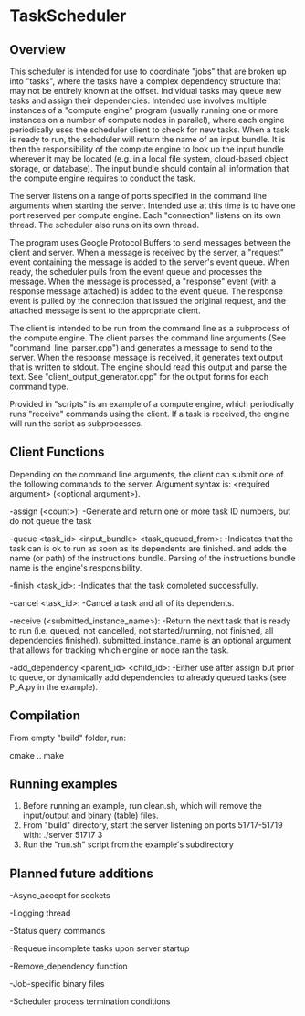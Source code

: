 # TaskScheduler
## Overview
This scheduler is intended for use to coordinate "jobs" that are broken up into "tasks", where the tasks have a complex dependency structure that may not be entirely known at the offset. Individual tasks may queue new tasks and assign their dependencies. Intended use involves multiple instances of a "compute engine" program (usually running one or more instances on a number of compute nodes in parallel), where each engine periodically uses the scheduler client to check for new tasks. When a task is ready to run, the scheduler will return the name of an input bundle. It is then the responsibility of the compute engine to look up the input bundle wherever it may be located (e.g. in a local file system, cloud-based object storage, or database). The input bundle should contain all information that the compute engine requires to conduct the task.

The server listens on a range of ports specified in the command line arguments when starting the server. Intended use at this time is to have one port reserved per compute engine. Each "connection" listens on its own thread. The scheduler also runs on its own thread.

The program uses Google Protocol Buffers to send messages between the client and server. When a message is received by the server, a "request" event containing the message is added to the server's event queue. When ready, the scheduler pulls from the event queue and processes the message. When the message is processed, a "response" event (with a response message attached) is added to the event queue. The response event is pulled by the connection that issued the original request, and the attached message is sent to the appropriate client.

The client is intended to be run from the command line as a subprocess of the compute engine. The client parses the command line arguments (See "command_line_parser.cpp") and generates a message to send to the server. When the response message is received, it generates text output that is written to stdout. The engine should read this output and parse the text. See "client_output_generator.cpp" for the output forms for each command type. 

Provided in "scripts" is an example of a compute engine, which periodically runs "receive" commands using the client. If a task is received, the engine will run the script as subprocesses. 

## Client Functions
Depending on the command line arguments, the client can submit one of the following commands to the server. Argument syntax is: \<required argument> (\<optional argument>).

-assign (\<count>):
	-Generate and return one or more task ID numbers, but do not queue the task

-queue \<task_id> \<input_bundle> \<task_queued_from>:
	-Indicates that the task can is ok to run as soon as its dependents are finished. and adds the name (or path) of the instructions bundle. Parsing of the instructions bundle name is the engine's responsibility.

-finish \<task_id>:
	-Indicates that the task completed successfully.

-cancel \<task_id>:
	-Cancel a task and all of its dependents.

-receive (\<submitted_instance_name>):
	-Return the next task that is ready to run (i.e. queued, not cancelled, not started/running, not finished, all dependencies finished). submitted_instance_name is an optional argument that allows for tracking which engine or node ran the task.

-add_dependency \<parent_id> \<child_id>:
	-Either use after assign but prior to queue, or dynamically add dependencies to already queued tasks (see P_A.py in the example).

## Compilation
From empty "build" folder, run: 

cmake ..
make

## Running examples
1) Before running an example, run clean.sh, which will remove the input/output and binary (table) files. 
2) From "build" directory, start the server listening on ports 51717-51719 with:
./server 51717 3
3) Run the "run.sh" script from the example's subdirectory

## Planned future additions
-Async_accept for sockets

-Logging thread

-Status query commands

-Requeue incomplete tasks upon server startup

-Remove_dependency function

-Job-specific binary files

-Scheduler process termination conditions

